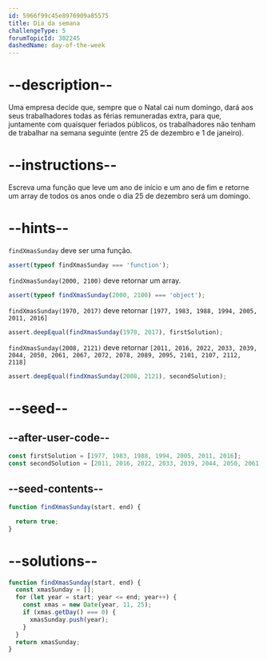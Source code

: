 ```yaml
---
id: 5966f99c45e8976909a85575
title: Dia da semana
challengeType: 5
forumTopicId: 302245
dashedName: day-of-the-week
---
```


# --description--

Uma empresa decide que, sempre que o Natal cai num domingo, dará aos seus trabalhadores todas as férias remuneradas extra, para que, juntamente com quaisquer feriados públicos, os trabalhadores não tenham de trabalhar na semana seguinte (entre 25 de dezembro e 1 de janeiro).

# --instructions--

Escreva uma função que leve um ano de início e um ano de fim e retorne um array de todos os anos onde o dia 25 de dezembro será um domingo.

# --hints--

`findXmasSunday` deve ser uma função.

```js
assert(typeof findXmasSunday === 'function');
```

`findXmasSunday(2000, 2100)` deve retornar um array.

```js
assert(typeof findXmasSunday(2000, 2100) === 'object');
```

`findXmasSunday(1970, 2017)` deve retornar `[1977, 1983, 1988, 1994, 2005, 2011, 2016]`

```js
assert.deepEqual(findXmasSunday(1970, 2017), firstSolution);
```

`findXmasSunday(2008, 2121)` deve retornar `[2011, 2016, 2022, 2033, 2039, 2044, 2050, 2061, 2067, 2072, 2078, 2089, 2095, 2101, 2107, 2112, 2118]`

```js
assert.deepEqual(findXmasSunday(2008, 2121), secondSolution);
```

# --seed--

## --after-user-code--

```js
const firstSolution = [1977, 1983, 1988, 1994, 2005, 2011, 2016];
const secondSolution = [2011, 2016, 2022, 2033, 2039, 2044, 2050, 2061, 2067, 2072, 2078, 2089, 2095, 2101, 2107, 2112, 2118];
```

## --seed-contents--

```js
function findXmasSunday(start, end) {

  return true;
}
```

# --solutions--

```js
function findXmasSunday(start, end) {
  const xmasSunday = [];
  for (let year = start; year <= end; year++) {
    const xmas = new Date(year, 11, 25);
    if (xmas.getDay() === 0) {
      xmasSunday.push(year);
    }
  }
  return xmasSunday;
}
```
